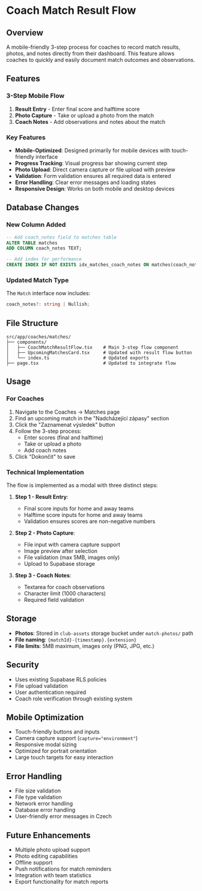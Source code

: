 # Coach Match Result Flow

## Overview

A mobile-friendly 3-step process for coaches to record match results, photos, and notes directly from their dashboard. This feature allows coaches to quickly and easily document match outcomes and observations.

## Features

### 3-Step Mobile Flow

1. **Result Entry** - Enter final score and halftime score
2. **Photo Capture** - Take or upload a photo from the match
3. **Coach Notes** - Add observations and notes about the match

### Key Features

- **Mobile-Optimized**: Designed primarily for mobile devices with touch-friendly interface
- **Progress Tracking**: Visual progress bar showing current step
- **Photo Upload**: Direct camera capture or file upload with preview
- **Validation**: Form validation ensures all required data is entered
- **Error Handling**: Clear error messages and loading states
- **Responsive Design**: Works on both mobile and desktop devices

## Database Changes

### New Column Added

```sql
-- Add coach_notes field to matches table
ALTER TABLE matches 
ADD COLUMN coach_notes TEXT;

-- Add index for performance
CREATE INDEX IF NOT EXISTS idx_matches_coach_notes ON matches(coach_notes) WHERE coach_notes IS NOT NULL;
```

### Updated Match Type

The `Match` interface now includes:
```typescript
coach_notes?: string | Nullish;
```

## File Structure

```
src/app/coaches/matches/
├── components/
│   ├── CoachMatchResultFlow.tsx    # Main 3-step flow component
│   ├── UpcomingMatchesCard.tsx     # Updated with result flow button
│   └── index.ts                    # Updated exports
├── page.tsx                        # Updated to integrate flow
```

## Usage

### For Coaches

1. Navigate to the Coaches → Matches page
2. Find an upcoming match in the "Nadcházející zápasy" section
3. Click the "Zaznamenat výsledek" button
4. Follow the 3-step process:
   - Enter scores (final and halftime)
   - Take or upload a photo
   - Add coach notes
5. Click "Dokončit" to save

### Technical Implementation

The flow is implemented as a modal with three distinct steps:

1. **Step 1 - Result Entry**:
   - Final score inputs for home and away teams
   - Halftime score inputs for home and away teams
   - Validation ensures scores are non-negative numbers

2. **Step 2 - Photo Capture**:
   - File input with camera capture support
   - Image preview after selection
   - File validation (max 5MB, images only)
   - Upload to Supabase storage

3. **Step 3 - Coach Notes**:
   - Textarea for coach observations
   - Character limit (1000 characters)
   - Required field validation

## Storage

- **Photos**: Stored in `club-assets` storage bucket under `match-photos/` path
- **File naming**: `{matchId}-{timestamp}.{extension}`
- **File limits**: 5MB maximum, images only (PNG, JPG, etc.)

## Security

- Uses existing Supabase RLS policies
- File upload validation
- User authentication required
- Coach role verification through existing system

## Mobile Optimization

- Touch-friendly buttons and inputs
- Camera capture support (`capture="environment"`)
- Responsive modal sizing
- Optimized for portrait orientation
- Large touch targets for easy interaction

## Error Handling

- File size validation
- File type validation
- Network error handling
- Database error handling
- User-friendly error messages in Czech

## Future Enhancements

- Multiple photo upload support
- Photo editing capabilities
- Offline support
- Push notifications for match reminders
- Integration with team statistics
- Export functionality for match reports
